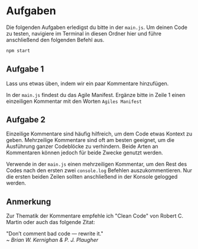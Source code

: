 # Aufgaben
Die folgenden Aufgaben erledigst du bitte in der `main.js`. 
Um deinen Code zu testen, navigiere im Terminal in diesen Ordner hier und führe anschließend den folgenden Befehl aus.
``` bash
npm start
```
## Aufgabe 1
Lass uns etwas üben, indem wir ein paar Kommentare hinzufügen.

In der `main.js` findest du das Agile Manifest. Ergänze bitte in Zeile 1 einen einzeiligen Kommentar mit den Worten `Agiles Manifest`

## Aufgabe 2
Einzeilige Kommentare sind häufig hilfreich, um dem Code etwas Kontext zu geben. 
Mehrzeilige Kommentare sind oft am besten geeignet, um die Ausführung ganzer Codeblöcke zu verhindern.
Beide Arten an Kommentaren können jedoch für beide Zwecke genutzt werden.

Verwende in der `main.js` einen mehrzeiligen Kommentar, um den Rest des Codes nach den ersten zwei `console.log` Befehlen auszukommentieren.
Nur die ersten beiden Zeilen sollten anschließend in der Konsole gelogged werden.

## Anmerkung
Zur Thematik der Kommentare empfehle ich "Clean Code" von Robert C. Martin oder auch das folgende Zitat:

"Don’t comment bad code — rewrite it."\
_~ Brian W. Kernighan & P. J. Plaugher_
